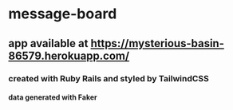 # message-board
## app available at https://mysterious-basin-86579.herokuapp.com/

### created with Ruby Rails and styled by TailwindCSS
#### data generated with Faker
